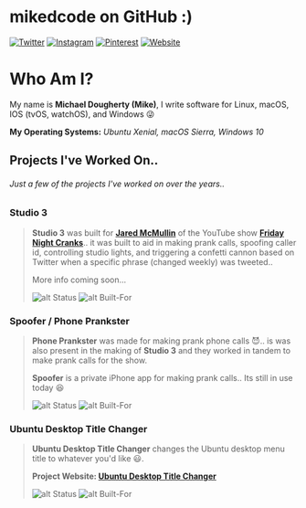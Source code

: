 # mikedcode on GitHub :)

[![Twitter](https://img.shields.io/badge/twitter-%40mikedcode-1da1f2.svg)](https://twitter.com/mikedcode)
[![Instagram](https://img.shields.io/badge/instagram-%40mikedcode-c13584.svg)](https://www.instagram.com/mikedcode)
[![Pinterest](https://img.shields.io/badge/pinterest-%40mikedcode-bd081c.svg)](https://www.pinterest.com/mikedcode)
[![Website](https://img.shields.io/badge/develop%20for-Linux%20%7C%20macOS%20%7C%20IOS%20%7C%20Windows-1976D2.svg)](http://mikedcode.com)

# Who Am I?
My name is **Michael Dougherty (Mike)**, I write software for Linux, macOS, IOS (tvOS, watchOS), and Windows :stuck_out_tongue_winking_eye:

**My Operating Systems:** _Ubuntu Xenial, macOS Sierra, Windows 10_

## Projects I've Worked On..
###### Just a few of the projects I've worked on over the years..

### Studio 3
> **Studio 3** was built for [**Jared McMullin**](http://www.jaredmcmullin.com/) of the YouTube show [**Friday Night Cranks**](https://www.youtube.com/user/FridayNightCranks)..
> it was built to aid in making prank calls, spoofing caller id, controlling studio lights,
> and triggering a confetti cannon based on Twitter when a specific phrase (changed weekly) was tweeted..
>
> More info coming soon...
>
> ![alt Status](https://img.shields.io/badge/status-private-red.svg "Private Project")
> ![alt Built-For](https://img.shields.io/badge/built%20for-macOS%20%7C%20IOS-fc3158.svg "Built For: macOS / IOS")

### Spoofer / Phone Prankster
> **Phone Prankster** was made for making prank phone calls :smiling_imp:..
> is was also present in the making of **Studio 3** and they worked in tandem
> to make prank calls for the show.
>
> **Spoofer** is a private iPhone app for making prank calls.. Its still in use today :laughing:
>
> ![alt Status](https://img.shields.io/badge/status-private-red.svg "Private Project")
> ![alt Built-For](https://img.shields.io/badge/built%20for-macOS%20%7C%20IOS-fc3158.svg "Built For: macOS / IOS")

### Ubuntu Desktop Title Changer
> **Ubuntu Desktop Title Changer** changes the Ubuntu desktop menu title to whatever you'd like :smiley:.
>
> **Project Website: [Ubuntu Desktop Title Changer](http://p.mikedcode.com/udtc)**
>
> ![alt Status](https://img.shields.io/badge/status-public-brightgreen.svg "Public Project")
> ![alt Built-For](https://img.shields.io/badge/built%20for-Ubuntu-dd4814.svg "Built For: Ubuntu")
